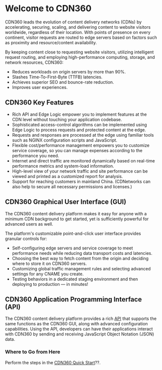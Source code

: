 # Welcome to CDN360

CDN360 leads the evolution of content delivery networks (CDNs) by accelerating, securing, scaling, and delivering content to website visitors worldwide, regardless of their location. With points of presence on every continent, visitor requests are routed to edge servers based on factors such as proximity and resource/content availability.

By keeping content close to requesting website visitors, utilizing intelligent request routing, and employing high-performance computing, storage, and network resources, CDN360:

- Reduces workloads on origin servers by more than 90%.
- Slashes Time-To-First-Byte (TTFB) latencies.
- Achieves superior SEO and bounce-rate reduction.
- Improves user experiences.

## CDN360 Key Features

- Rich API and Edge Logic empower you to implement features at the CDN level without touching your application codebase.
- Sophisticated access-control algorithms can be implemented using Edge Logic to process requests and protected content at the edge.
- Requests and responses are processed at the edge using familiar tools such as NGINX configuration scripts and JavaScript.
- Flexible cost/performance management empowers you to customize service coverage, so you can manage expenses according to the performance you need.
- Internet and direct traffic are monitored dynamically based on real-time performance metrics and system-load information.
- High-level view of your network traffic and site performance can be viewed and printed as a customized report for analysis.
- Support for reaching customers in mainland China. (CDNetworks can also help to secure all necessary permissions and licenses.)

## CDN360 Graphical User Interface (GUI)

The CDN360 content delivery platform makes it easy for anyone with a minimum CDN background to get started, yet is sufficiently powerful for advanced users as well.

The platform's customizable point-and-click user interface provides granular controls for:

- Self-configuring edge servers and service coverage to meet performance needs while reducing data transport costs and latencies.
- Choosing the best way to fetch content from the origin and deciding where to store it on CDN360 servers.
- Customizing global traffic management rules and selecting advanced settings for any CNAME you create.
- Testing behaviors in a dedicated staging environment and then deploying to production — in minutes! 

## CDN360 Application Programming Interface (API)

The CDN360 content delivery platform provides a rich [API](<http://cdn360doc.quantil.com/apidocs/api.html>) that supports the same functions as the CDN360 GUI, along with advanced configuration capabilities. Using the API, developers can have their applications interact with CDN360 by sending and receiving JavaScript Object Notation (JSON) data.

### **Where to Go from Here**

Perform the steps in the [CDN360 Quick Start](<Quick Start.htm>)??.

